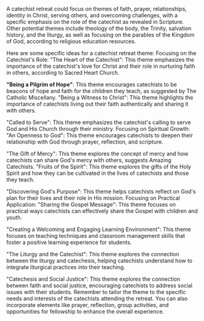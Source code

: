 A catechist retreat could focus on themes of faith, prayer, relationships, identity in Christ, serving others, and overcoming challenges, with a specific emphasis on the role of the catechist as revealed in Scripture. Other potential themes include theology of the body, the Trinity, salvation history, and the liturgy, as well as focusing on the parables of the Kingdom of God, according to religious education resources.

Here are some specific ideas for a catechist retreat theme:
Focusing on the Catechist's Role:
"The Heart of the Catechist":
This theme emphasizes the importance of the catechist's love for Christ and their role in nurturing faith in others, according to Sacred Heart Church.

**"Being a Pilgrim of Hope"**:
This theme encourages catechists to be beacons of hope and faith for the children they teach, as suggested by The Catholic Miscellany.
"Being a Witness to Christ":
This theme highlights the importance of catechists living out their faith authentically and sharing it with others.

"Called to Serve":
This theme emphasizes the catechist's calling to serve God and His Church through their ministry.
Focusing on Spiritual Growth:
"An Openness to God":
This theme encourages catechists to deepen their relationship with God through prayer, reflection, and scripture.

"The Gift of Mercy":
This theme explores the concept of mercy and how catechists can share God's mercy with others, suggests Amazing Catechists.
"Fruits of the Spirit":
This theme explores the gifts of the Holy Spirit and how they can be cultivated in the lives of catechists and those they teach.

"Discovering God's Purpose":
This theme helps catechists reflect on God's plan for their lives and their role in His mission.
Focusing on Practical Application:
"Sharing the Gospel Message":
This theme focuses on practical ways catechists can effectively share the Gospel with children and youth.

"Creating a Welcoming and Engaging Learning Environment":
This theme focuses on teaching techniques and classroom management skills that foster a positive learning experience for students.

"The Liturgy and the Catechist":
This theme explores the connection between the liturgy and catechesis, helping catechists understand how to integrate liturgical practices into their teaching.

"Catechesis and Social Justice":
This theme explores the connection between faith and social justice, encouraging catechists to address social issues with their students.
Remember to tailor the theme to the specific needs and interests of the catechists attending the retreat. You can also incorporate elements like prayer, reflection, group activities, and opportunities for fellowship to enhance the overall experience.
